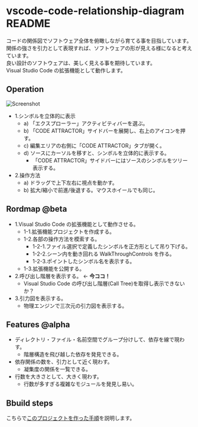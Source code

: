 # vscode-code-relationship-diagram README

コードの関係図でソフトウェア全体を俯瞰しながら育てる事を目指しています。
関係の強さを引力として表現すれば、ソフトウェアの形が見える様になると考えています。  
良い設計のソフトウェアは、美しく見える事を期待しています。  
Visual Studio Code の拡張機能として動作します。

## Operation

![Screenshot](vscode-code-attractor.png)

- 1.シンボルを立体的に表示
  - a) 「エクスプローラー」アクティビティバーを選ぶ。
  - b) 「CODE ATTRACTOR」サイドバーを展開し、右上のアイコンを押す。
  - c) 編集エリアの右側に「CODE ATTRACTOR」タブが開く。
  - d) ソースにカーソルを移すと、シンボルを立体的に表示する。
    - 「CODE ATTRACTOR」サイドバーにはソースのシンボルをツリー表示する。
- 2.操作方法
  - a) ドラッグで上下左右に視点を動かす。
  - b) 拡大/縮小で前進/後退する。マウスホイールでも同じ。

## Rordmap @beta

- 1.Visual Studio Code の拡張機能として動作させる。
  - 1-1.拡張機能プロジェクトを作成する。
  - 1-2.各部の操作方法を模索する。
    - 1-2-1.ファイル選択で定義したシンボルを正方形として吊り下げる。
    - 1-2-2.シーン内を動き回れる WalkThroughControls を作る。
    - 1-2-3.ポイントしたシンボル名を表示する。
  - 1-3.拡張機能を公開する。
- 2.呼び出し階層を表示する。 <- **今ココ！**
  - Visual Studio Code の呼び出し階層(Call Tree)を取得し表示できないか？
- 3.引力図を表示する。
  - 物理エンジンで三次元の引力図を表示する。

## Features @alpha

- ディレクトリ・ファイル・名前空間でグループ分けして、依存を線で現わす。
  - 階層構造を飛び越した依存を発見できる。
- 依存関係の数を、引力として近く現わす。
  - 凝集度の関係を一覧できる。
- 行数を大きさとして、大きく現わす。
  - 行数が多すぎる複雑なモジュールを発見し易い。

## Bbuild steps

こちらで[このプロジェクトを作った手順](construction-steps.md)を説明します。
